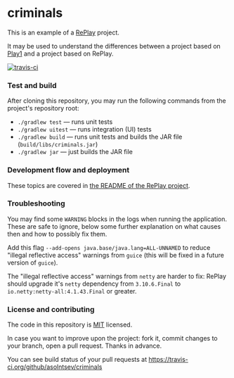 # criminals

This is an example of a [RePlay](https://github.com/codeborne/replay) project.

It may be used to understand the differences between a project based on [Play1](https://github.com/playframework/play1) and a project based on RePlay.

[![travis-ci](https://travis-ci.org/asolntsev/criminals.svg?branch=master)](https://travis-ci.org/asolntsev/criminals)


### Test and build

After cloning this repository, you may run the following commands from the project's repository root:

 * `./gradlew test` — runs unit tests
 * `./gradlew uitest` — runs integration (UI) tests
 * `./gradlew build` — runs unit tests and builds the JAR file (`build/libs/criminals.jar`)
 * `./gradlew jar` — just builds the JAR file


### Development flow and deployment

These topics are covered in [the README of the RePlay project](https://github.com/codeborne/replay#readme).


### Troubleshooting

You may find some `WARNING` blocks in the logs when running the application. These are safe to ignore, below some further explanation on what causes then and how to possibly fix them.

Add this flag `--add-opens java.base/java.lang=ALL-UNNAMED` to reduce "illegal reflective access" warnings from `guice` (this will be fixed in a future version of `guice`).

The "illegal reflective access" warnings from `netty` are harder to fix: RePlay should upgrade it's `netty` dependency from `3.10.6.Final` to `io.netty:netty-all:4.1.43.Final` or greater.
 

### License and contributing

The code in this repository is [MIT](https://github.com/asolntsev/criminals/blob/master/LICENSE) licensed.

In case you want to improve upon the project: fork it, commit changes to your branch, open a pull request. Thanks in advance.

You can see build status of your pull requests at https://travis-ci.org/github/asolntsev/criminals 

